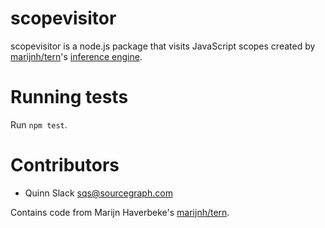 scopevisitor
============

scopevisitor is a node.js package that visits JavaScript scopes created by
[marijnh/tern](https://github.com/marijnh/tern)'s [inference
engine](http://ternjs.net/doc/manual.html#infer).


Running tests
=============

Run `npm test`.


Contributors
============

* Quinn Slack <sqs@sourcegraph.com>

Contains code from Marijn Haverbeke's [marijnh/tern](https://github.com/marijnh/tern).

